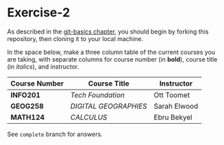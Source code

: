 # Exercise-2

As described in the [git-basics
chapter](https://info201.github.io/git-basics.html), you should begin
by forking this repository, then cloning it to your local machine.

In the space below, make a three column table of the current courses
you are taking, with separate columns for course number (in **bold**),
course title (in _italics_), and instructor.

| Course Number | Course Title | Instructor |
| ------------- | ------------ | ---------- |
| **INFO201** | _Tech Foundation_ | Ott Toomet |
| **GEOG258** | _DIGITAL GEOGRAPHIES_ | Sarah Elwood |
| **MATH124** | _CALCULUS_ | Ebru Bekyel |

See `complete` branch for answers.
